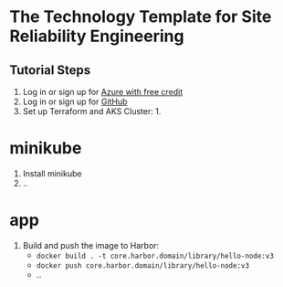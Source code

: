 # The Technology Template for Site Reliability Engineering

## Tutorial Steps

1. Log in or sign up for [Azure with free credit](https://azure.microsoft.com)
2. Log in or sign up for [GitHub](https://github.com)
3. Set up Terraform and AKS Cluster:
   1. 


# minikube

1. Install minikube
2. ..

# app

1. Build and push the image to Harbor:
   * `docker build . -t core.harbor.domain/library/hello-node:v3`
   * `docker push core.harbor.domain/library/hello-node:v3`
   * ..